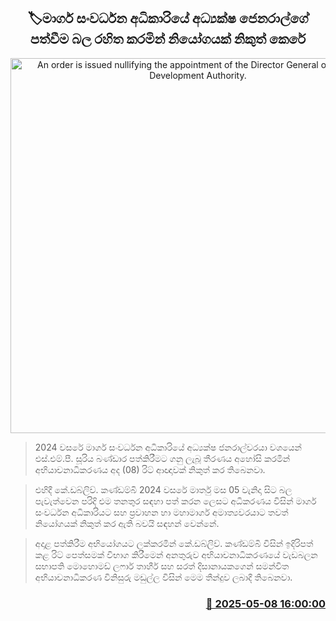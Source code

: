 <p align='center'><b><h2 align='center' title='An order is issued nullifying the appointment of the Director General of the Road Development Authority.'>🏷මාර්ග සංවර්ධන අධිකාරියේ අධ්‍යක්ෂ ජෙනරාල්ගේ පත්වීම බල රහිත කරමින් නියෝගයක් නිකුත් කෙරේ</h2></b></p>
<p align='center'><img src='https://helakuru.sgp1.cdn.digitaloceanspaces.com/esana/images/lib/court-2[1].jpg' width='600' alt='An order is issued nullifying the appointment of the Director General of the Road Development Authority.'></p>

> 2024 වසරේ මාර්ග සංවර්ධන අධිකාරියේ අධ්‍යක්ෂ ජනරාල්වරයා වශයෙන් එස්.එම්.පී. සූරිය බණ්ඩාර පත්කිරීමට ගනු ලැබූ තීරණය අහෝසි කරමින් අභියාචනාධිකරණය අද (08) රිට් ආඥාවක් නිකුත් කර තිබෙනවා.

> එහිදී කේ.ඩබ්ලිව්. කණ්ඩම්බි 2024 වසරේ මාර්තු මස 05 වැනිදා සිට බල පැවැත්වෙන පරිදි එම තනතුර සඳහා පත් කරන ලෙසට අධිකරණය විසින් මාර්ග සංවර්ධන අධිකාරියට සහ ප්‍රවාහන හා මහාමාර්ග අමාත්‍යවරයාට තවත් නියෝගයක් නිකුත් කර ඇති බවයි සඳහන් වෙන්නේ.

> අදාළ පත්කිරීම අභියෝගයට ලක්කරමින් කේ.ඩබ්ලිව්. කණ්ඩම්බි විසින් ඉදිරිපත් කළ රිට් පෙත්සමක් විභාග කිරීමෙන් අනතුරුව අභියාචනාධිකරණයේ වැඩබලන සභාපති මොහොමඩ් ලෆාර් තාහීර් සහ සරත් දිසානායකගෙන් සමන්විත අභියාචනාධිකරණ විනිසුරු මඩුල්ල විසින් මෙම තීන්දුව ලබාදී තිබෙනවා.



<h3 align='right'><a href='https://www.helakuru.lk/esana/p/109935/'>📅 2025-05-08 16:00:00</a></h3>
